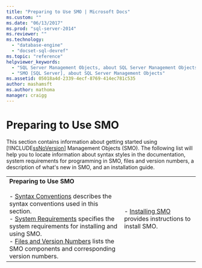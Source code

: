 ```yaml
---
title: "Preparing to Use SMO | Microsoft Docs"
ms.custom: ""
ms.date: "06/13/2017"
ms.prod: "sql-server-2014"
ms.reviewer: ""
ms.technology: 
  - "database-engine"
  - "docset-sql-devref"
ms.topic: "reference"
helpviewer_keywords: 
  - "SQL Server Management Objects, about SQL Server Management Objects"
  - "SMO [SQL Server], about SQL Server Management Objects"
ms.assetid: 05018a4d-2339-4ecf-8769-414ec781c535
author: mashamsft
ms.author: mathoma
manager: craigg
---
```

# Preparing to Use SMO
  This section contains information about getting started using [!INCLUDE[ssNoVersion](../../includes/ssnoversion-md.md)] Management Objects (SMO). The following list will help you to locate information about syntax styles in the documentation, system requirements for programming in SMO, files and version numbers, a description of what's new in SMO, and an installation guide.  
  
|||  
|-|-|  
|**Preparing to Use SMO**<br /><br /> -   [Syntax Conventions](../../relational-databases/server-management-objects-smo/smo-syntax-conventions.md) describes the syntax conventions used in this section.<br />-   [System Requirements](../../../2014/database-engine/dev-guide/system-requirements.md) specifies the system requirements for installing and using SMO.<br />-   [Files and Version Numbers](../../relational-databases/server-management-objects-smo/files-and-version-numbers.md) lists the SMO components and corresponding version numbers.|-   [Installing SMO](../../relational-databases/server-management-objects-smo/installing-smo.md) provides instructions to install SMO.|  
  
  
